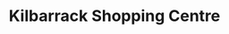 ---
title: "Kilbarrack Shopping Centre"
url: /dublin/kilbarrack-shopping-centre/
shop: Einkaufszentrum
---